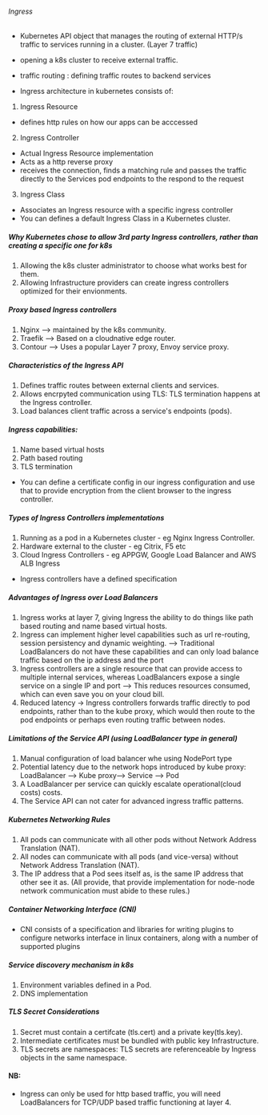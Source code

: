 ###### Ingress 
- Kubernetes API object that manages the routing of external HTTP/s traffic to services running in a cluster. (Layer 7 traffic)
- opening a k8s cluster to receive external traffic.
- traffic routing : defining traffic routes to backend services

- Ingress architecture in kubernetes consists of:
1. Ingress Resource
- defines http rules on how our apps can be acccessed
2. Ingress Controller
- Actual Ingress Resource implementation
- Acts as a http reverse proxy
- receives the connection, finds a matching rule and passes the traffic directly to the Services pod endpoints to the respond to the request
3. Ingress Class
- Associates an Ingress resource with a specific ingress controller
- You can defines a default Ingress Class in a Kubernetes cluster.

##### Why Kubernetes chose to allow 3rd party Ingress controllers, rather than creating a specific one for k8s
1. Allowing the k8s cluster administrator to choose what works best for them.
2. Allowing Infrastructure providers can create ingress controllers optimized for their envionments.

##### Proxy based Ingress controllers
1. Nginx --> maintained by the k8s community.
2. Traefik --> Based on a cloudnative edge router.
3. Contour --> Uses a popular Layer 7 proxy, Envoy service proxy.

##### Characteristics of the Ingress API
1. Defines traffic routes between external clients and services.
2. Allows encrpyted communication using TLS: TLS termination happens at the Ingress controller.
3. Load balances client traffic across a service's endpoints (pods).

##### Ingress capabilities:
1. Name based virtual hosts
2. Path based routing
3. TLS termination
- You can define a certificate config in our ingress configuration and use that to provide encryption from the client browser to the ingress controller.

##### Types of Ingress Controllers implementations
1. Running as a pod in a Kubernetes cluster - eg Nginx Ingress Controller.
2. Hardware external to the cluster - eg Citrix, F5 etc
3. Cloud Ingress Controllers - eg APPGW, Google Load Balancer and AWS ALB Ingress

- Ingress controllers have a defined specification

##### Advantages of Ingress over Load Balancers
1. Ingress works at layer 7, giving Ingress the ability to do things like path based routing and name based virtual hosts.
2. Ingress can implement higher level capabilities such as url re-routing, session persistency and dynamic weighting. --> Traditional LoadBalancers do not have these capabilities and can only load balance traffic based on the ip address and the port
3. Ingress controllers are a single resource that can provide access to multiple internal services, whereas LoadBalancers expose a single service  on a single IP and port --> This reduces resources consumed, which can even save you on your cloud bill. 
4. Reduced latency -> Ingress controllers forwards traffic directly to pod endpoints, rather than to the kube proxy, which would then route to the pod endpoints or perhaps even routing traffic between nodes.

##### Limitations of the Service API (using LoadBalancer type in general)
1. Manual configuration of load balancer whe using NodePort type
2. Potential latency due to the network hops introduced by kube proxy: LoadBalancer --> Kube proxy--> Service --> Pod
3. A LoadBalancer per service can quickly escalate operational(cloud costs) costs.
4. The Service API can not cater for advanced ingress traffic patterns.

##### Kubernetes Networking Rules
1. All pods can communicate with all other pods without Network Address Translation (NAT).
2. All nodes can communicate with all pods (and vice-versa) without Network Address Translation (NAT).
3. The IP address that a Pod sees itself as, is the same IP address that other see it as.
(All provide, that provide implementation for node-node network communication must abide to these rules.)

##### Container Networking Interface (CNI)
- CNI consists of a specification and libraries for writing plugins to configure networks interface in linux containers, along with a number of supported plugins

##### Service discovery mechanism in k8s
1. Environment variables defined in a Pod.
2. DNS implementation

##### TLS Secret Considerations
1. Secret must contain a certifcate (tls.cert) and a private key(tls.key).
2. Intermediate certificates must be bundled with public key Infrastructure.
3. TLS secrets are namespaces: TLS secrets are referenceable by Ingress objects in the same namespace.

#### NB:
- Ingress can only be used for http based traffic, you will need LoadBalancers for TCP/UDP based traffic functioning at layer 4.